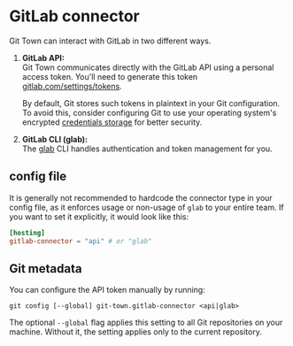 # GitLab connector

Git Town can interact with GitLab in two different ways.

1. **GitLab API:** <br> Git Town communicates directly with the GitLab API using
   a personal access token. You'll need to generate this token
   [gitlab.com/settings/tokens](https://gitlab.com/-/user_settings/personal_access_tokens).

   By default, Git stores such tokens in plaintext in your Git configuration. To
   avoid this, consider configuring Git to use your operating system's encrypted
   [credentials storage](https://git-scm.com/book/en/v2/Git-Tools-Credential-Storage)
   for better security.

2. **GitLab CLI (glab):** <br> The [glab](https://gitlab.com/gitlab-org/cli) CLI
   handles authentication and token management for you.

## config file

It is generally not recommended to hardcode the connector type in your config
file, as it enforces usage or non-usage of `glab` to your entire team. If you
want to set it explicitly, it would look like this:

```toml
[hosting]
gitlab-connector = "api" # or "glab"
```

## Git metadata

You can configure the API token manually by running:

```wrap
git config [--global] git-town.gitlab-connector <api|glab>
```

The optional `--global` flag applies this setting to all Git repositories on
your machine. Without it, the setting applies only to the current repository.
